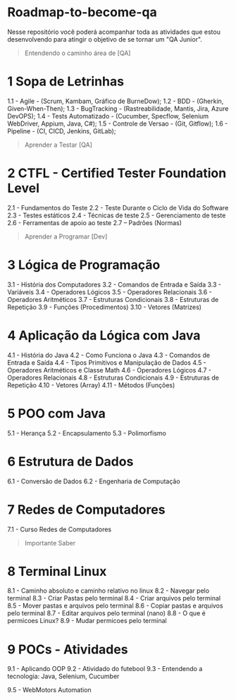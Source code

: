 # Roadmap-to-become-qa
Nesse repositório você poderá acompanhar toda as atividades que estou desenvolvendo para atingir o objetivo de se tornar um "QA Junior".

> Entendendo o caminho área de [QA]

# 1 Sopa de Letrinhas 

  1.1 - Agile - (Scrum, Kambam, Gráfico de BurneDow);
  1.2 - BDD - (Gherkin, Given-When-Then);
  1.3 - BugTracking - (Rastreabilidade, Mantis, Jira, Azure DevOPS);
  1.4 - Tests Automatizado - (Cucumber, Specflow, Selenium WebDriver, Appium, Java, C#);
  1.5 - Controle de Versao - (Git, Gitflow);
  1.6 - Pipeline - (CI, CICD, Jenkins, GitLab);

> Aprender a Testar [QA]

# 2 CTFL - Certified Tester Foundation Level
  
  2.1 - Fundamentos do Teste
  2.2 - Teste Durante o Ciclo de Vida do Software
  2.3 - Testes estáticos
  2.4 - Técnicas de teste
  2.5 - Gerenciamento de teste
  2.6 - Ferramentas de apoio ao teste
  2.7 – Padrões (Normas)

> Aprender a Programar [Dev]

# 3 Lógica de Programação
  
  3.1 - História dos Computadores
  3.2 - Comandos de Entrada e Saída
  3.3 - Variáveis
  3.4 - Operadores Lógicos
  3.5 - Operadores Relacionais
  3.6 - Operadores Aritméticos
  3.7 - Estruturas Condicionais
  3.8 - Estruturas de Repetição
  3.9 - Funções (Procedimentos)
  3.10 - Vetores (Matrizes)

# 4 Aplicação da Lógica com Java
  
  4.1 - História do Java
  4.2 - Como Funciona o Java
  4.3 - Comandos de Entrada e Saída
  4.4 - Tipos Primitivos e Manipulação de Dados
  4.5 - Operadores Aritméticos e Classe Math
  4.6 - Operadores Lógicos
  4.7 - Operadores Relacionais
  4.8 - Estruturas Condicionais
  4.9 - Estruturas de Repetição
  4.10 - Vetores (Array)
  4.11 - Métodos (Funções)

# 5 POO com Java
  
  5.1 - Herança
  5.2 - Encapsulamento
  5.3 - Polimorfismo

# 6 Estrutura de Dados
  
  6.1 - Conversão de Dados
  6.2 - Engenharia de Computação

# 7 Redes de Computadores
  
  7.1 - Curso Redes de Computadores

> Importante Saber

# 8 Terminal Linux
  
  8.1 - Caminho absoluto e caminho relativo no linux
  8.2 - Navegar pelo terminal
  8.3 - Criar Pastas pelo terminal
  8.4 - Criar arquivos pelo terminal
  8.5 - Mover pastas e arquivos pelo terminal
  8.6 - Copiar pastas e arquivos pelo terminal
  8.7 - Editar arquivos pelo terminal (nano)
  8.8 - O que é permicoes Linux?
  8.9 - Mudar permicoes pelo terminal

# 9 POCs - Atividades
  9.1 - Aplicando OOP
  9.2 - Atividado do futebool
  9.3 - Entendendo a tecnologia: Java, Selenium, Cucumber
  
  9.5 - WebMotors Automation
